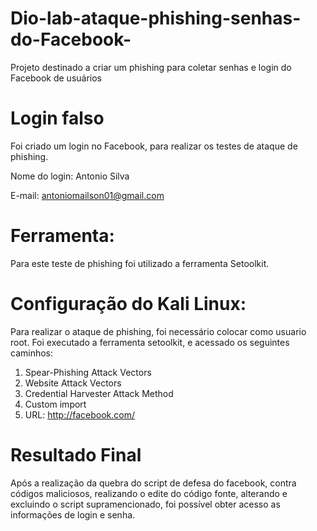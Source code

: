 # Dio-lab-ataque-phishing-senhas-do-Facebook-
Projeto destinado a criar um phishing para coletar senhas e login do Facebook de usuários

# Login falso
Foi criado um login no Facebook, para realizar os testes de ataque de phishing.

Nome do login: Antonio Silva

E-mail: antoniomailson01@gmail.com

# Ferramenta:
Para este teste de phishing foi utilizado a ferramenta Setoolkit.

# Configuração do Kali Linux: 
Para realizar o ataque de phishing, foi necessário colocar como usuario root. 
Foi executado a ferramenta setoolkit, e acessado os seguintes caminhos: 
1) Spear-Phishing Attack Vectors
2) Website Attack Vectors
3) Credential Harvester Attack Method
4) Custom import
6) URL: http://facebook.com/

# Resultado Final
Após a realização da quebra do script de defesa do facebook, contra códigos maliciosos, realizando o edite do código fonte, alterando e excluindo o script supramencionado, foi possível obter acesso as informações de login e senha. 
